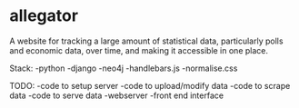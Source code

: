 # allegator
A website for tracking a large amount of statistical data, particularly polls and economic data, over time, and making it accessible in one place.

Stack:
  -python
  -django
  -neo4j
  -handlebars.js
  -normalise.css
  
TODO:
  -code to setup server
  -code to upload/modify data
  -code to scrape data
  -code to serve data
  -webserver
  -front end interface
